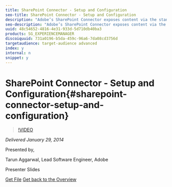 ```yaml
---
title: SharePoint Connector - Setup and Configuration
seo-title: SharePoint Connector - Setup and Configuration
description: "Adobe’s SharePoint Connector exposes content via the standard JCR interface, enabling applications to access content that resides in a proprietary repository in a standardized manner, thus, simplifying access to content. In this session we will provide step-by-step guideline on how to setup and configure a Share Connector with CQ/AEM (5.6.0), along with a demo of few examples on: •        Reading content and metadata from SharePoint •        Writing files and folders to the SharePoint document libraries •        Executing queries on the SharePoint system •        Working with SharePoint Announcements"
seo-description: "Adobe’s SharePoint Connector exposes content via the standard JCR interface, enabling applications to access content that resides in a proprietary repository in a standardized manner, thus, simplifying access to content. In this session we will provide step-by-step guideline on how to setup and configure a Share Connector with CQ/AEM (5.6.0), along with a demo of few examples on: •        Reading content and metadata from SharePoint •        Writing files and folders to the SharePoint document libraries •        Executing queries on the SharePoint system •        Working with SharePoint Announcements"
uuid: 48c54652-4816-4e31-933d-5d710db40ba3
products: SG_EXPERIENCEMANAGER
discoiquuid: 731a0196-b5da-459c-96a6-7da08cd3756d
targetaudience: target-audience advanced
index: y
internal: n
snippet: y
---
```


# SharePoint Connector - Setup and Configuration{#sharepoint-connector-setup-and-configuration}

>[!VIDEO](https://video.tv.adobe.com/v/19525/?quality=9)

*Delivered January 29, 2014*

Presented by,

Tarun Aggarwal, Lead Software Engineer, Adobe

Presenter Slides

[Get File](assets/cq-gems-sharepoint-connector.pdf)
[Get back to the Overview](https://helpx.adobe.com/experience-manager/kt/eseminars/gems/aem-index.html)
